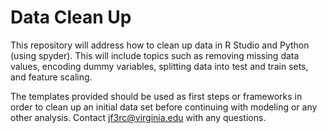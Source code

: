# Data Clean Up

This repository will address how to clean up data in R Studio and Python (using spyder). This will include topics such as removing missing data values, encoding dummy variables, splitting data into test and train sets, and feature scaling.

The templates provided should be used as first steps or frameworks in order to clean up an initial data set before continuing with modeling or any other analysis. Contact jf3rc@virginia.edu with any questions.
